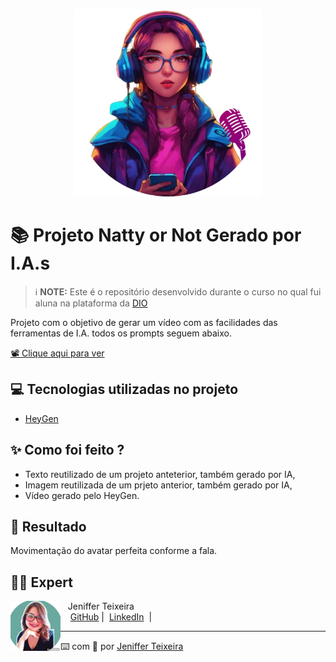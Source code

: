 <p align="center">
    <img width="300" src="https://github.com/jenifferteixeira/natty-or-not/blob/main/assets-git/banner.png">
</p>


# 📚 Projeto Natty or Not Gerado por I.A.s

 > ℹ️ **NOTE:** Este é o repositório desenvolvido durante o curso no qual fui aluna na plataforma da [DIO](https://dio.me)

Projeto com o objetivo de gerar um vídeo com as facilidades das ferramentas de I.A. todos os prompts seguem abaixo.

<a href="https://github.com/jenifferteixeira/natty-or-not/blob/main/output/natty-or-not.mp4"> 📽 Clique aqui para ver</a>

## 💻 Tecnologias utilizadas no projeto

- [HeyGen](https://app.heygen.com/home) 


## ✨ Como foi feito ?

- Texto reutilizado de um projeto anteterior, também gerado por IA,
- Imagem reutilizada de um prjeto anterior, também gerado por IA,
- Vídeo gerado pelo HeyGen.


## 🚀 Resultado

Movimentação do avatar perfeita conforme a fala.

  

## 👨‍💻 Expert

<p>
    <img 
      align=left 
      margin=10 
      width=80 
      src="https://github.com/jenifferteixeira/natty-or-not/blob/main/assets-git/1707272285584.jpg"
    />
    <p>&nbsp&nbsp&nbspJeniffer Teixeira<br>
    &nbsp&nbsp&nbsp
    <a href="https://github.com/jenifferteixeira">
    GitHub</a>&nbsp;|&nbsp;
    <a href="www.linkedin.com/in/dev-jeniffer-teixeira/">LinkedIn</a>
&nbsp;|&nbsp;



---

⌨️ com 💙 por [Jeniffer Teixeira](www.linkedin.com/in/dev-jeniffer-teixeira)

